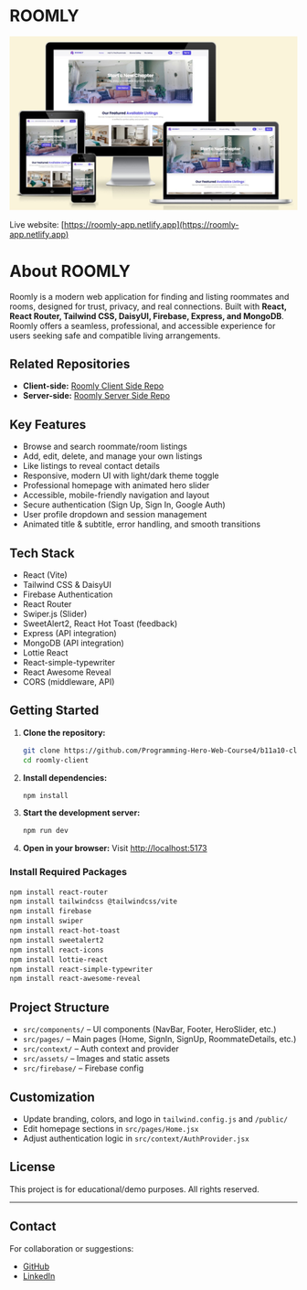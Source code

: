 # ROOMLY

![Roomly Responsive UI Screenshot](public/responsive.jpg)

Live website: [https://roomly-app.netlify.app](https://roomly-app.netlify.app)

# About ROOMLY

Roomly is a modern web application for finding and listing roommates and rooms, designed for trust, privacy, and real connections. Built with **React, React Router, Tailwind CSS, DaisyUI, Firebase, Express, and MongoDB**. Roomly offers a seamless, professional, and accessible experience for users seeking safe and compatible living arrangements.

## Related Repositories
- **Client-side:** [Roomly Client Side Repo](https://github.com/Programming-Hero-Web-Course4/b11a10-client-side-omarfaruk-dev)
- **Server-side:** [Roomly Server Side Repo](https://github.com/Programming-Hero-Web-Course4/b11a10-server-side-omarfaruk-dev)

## Key Features
- Browse and search roommate/room listings
- Add, edit, delete, and manage your own listings
- Like listings to reveal contact details
- Responsive, modern UI with light/dark theme toggle
- Professional homepage with animated hero slider
- Accessible, mobile-friendly navigation and layout
- Secure authentication (Sign Up, Sign In, Google Auth)
- User profile dropdown and session management
- Animated title & subtitle, error handling, and smooth transitions

## Tech Stack
- React (Vite)
- Tailwind CSS & DaisyUI
- Firebase Authentication
- React Router
- Swiper.js (Slider)
- SweetAlert2, React Hot Toast (feedback)
- Express (API integration)
- MongoDB (API integration)
- Lottie React
- React-simple-typewriter
- React Awesome Reveal
- CORS (middleware, API)

## Getting Started
1. **Clone the repository:**
   ```bash
   git clone https://github.com/Programming-Hero-Web-Course4/b11a10-client-side-omarfaruk-dev
   cd roomly-client
   ```
2. **Install dependencies:**
   ```bash
   npm install
   ```
3. **Start the development server:**
   ```bash
   npm run dev
   ```
4. **Open in your browser:**
   Visit [http://localhost:5173](http://localhost:5173)

### Install Required Packages

```bash
npm install react-router
npm install tailwindcss @tailwindcss/vite
npm install firebase
npm install swiper
npm install react-hot-toast
npm install sweetalert2
npm install react-icons
npm install lottie-react
npm install react-simple-typewriter
npm install react-awesome-reveal
```

## Project Structure
- `src/components/` – UI components (NavBar, Footer, HeroSlider, etc.)
- `src/pages/` – Main pages (Home, SignIn, SignUp, RoommateDetails, etc.)
- `src/context/` – Auth context and provider
- `src/assets/` – Images and static assets
- `src/firebase/` – Firebase config

## Customization
- Update branding, colors, and logo in `tailwind.config.js` and `/public/`
- Edit homepage sections in `src/pages/Home.jsx`
- Adjust authentication logic in `src/context/AuthProvider.jsx`

## License
This project is for educational/demo purposes. All rights reserved.

---

## Contact

For collaboration or suggestions:

- [GitHub](https://github.com/omarfaruk-dev)
- [LinkedIn](https://www.linkedin.com/in/pro-omarfaruk)
